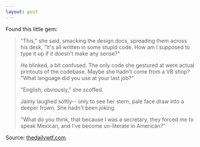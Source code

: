 ```yaml
---
layout: post
---
```


Found this little gem:

>"This," she said, smacking the design docs, spreading them across his desk, "It's all written in some stupid code. How am I supposed to type it up if it doesn't make any sense?"
>
>He blinked, a bit confused. The only code she gestured at were actual printouts of the codebase. Maybe she hadn't come from a VB shop? "What language did you use at your last job?"
>
>"English, obviously," she scoffed.
>
>Jaimy laughed softly-- only to see her stern, pale face draw into a deeper frown. She hadn't been joking.
>
>"What do you think, that because I was a secretary, they forced me to speak Mexican, and I've become un-literate in American?"

Source: [thedailywtf.com](http://thedailywtf.com/Articles/The-Speed-of-Code.aspx)